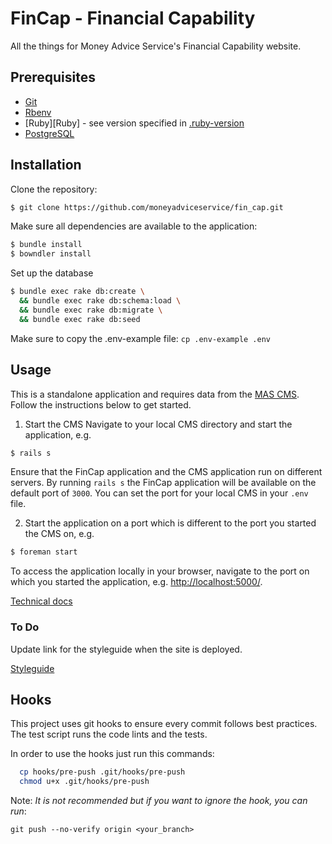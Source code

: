 # FinCap - Financial Capability

All the things for Money Advice Service's Financial Capability website.

## Prerequisites

* [Git](http://git-scm.com)
* [Rbenv](https://github.com/rbenv/rbenv)
* [Ruby][Ruby] - see version specified in [.ruby-version](.ruby-version)
* [PostgreSQL](https://www.postgresql.org/)

## Installation

Clone the repository:

```sh
$ git clone https://github.com/moneyadviceservice/fin_cap.git
```

Make sure all dependencies are available to the application:

```sh
$ bundle install
$ bowndler install
```

Set up the database
```sh
$ bundle exec rake db:create \
  && bundle exec rake db:schema:load \
  && bundle exec rake db:migrate \
  && bundle exec rake db:seed
```

Make sure to copy the .env-example file:
`cp .env-example .env`

## Usage

This is a standalone application  and requires data from the [MAS CMS](https://github.com/moneyadviceservice/cms). Follow the instructions below to get started.

  1. Start the CMS
  Navigate to your local CMS directory and start the application, e.g.

  ```sh
  $ rails s
  ```
  Ensure that the FinCap application and the CMS application run on different
  servers. By running `rails s` the FinCap application will be available on the
  default port of `3000`. You can set the port for your local CMS in your `.env`
  file.

  2. Start the application on a port which is different to the port you started the CMS on, e.g.

  ```sh
  $ foreman start
  ```

  To access the application locally in your browser, navigate to the port on which you started the application, e.g. [http://localhost:5000/](http://localhost:5000).


[Technical docs](https://github.com/moneyadviceservice/technical-docs/tree/master/fin_cap)

### To Do
Update link for the styleguide when the site is deployed.

[Styleguide](http://localhost:5000/styleguide)

## Hooks

This project uses git hooks to ensure every commit follows best practices.
The test script runs the code lints and the tests.

In order to use the hooks just run this commands:

```sh
  cp hooks/pre-push .git/hooks/pre-push
  chmod u+x .git/hooks/pre-push
```

Note: *It is not recommended but if you want to ignore the hook, you can run*:

```
git push --no-verify origin <your_branch>
```
